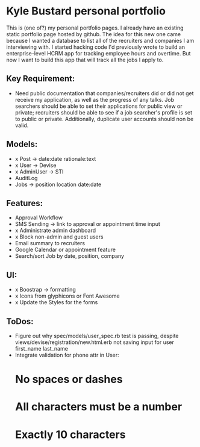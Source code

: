 # Kyle Bustard personal portfolio

This is (one of?) my personal portfolio pages. I already have an existing static portfolio page hosted by github. The idea for this new one came because I wanted a database to list all of the recruiters and companies I am interviewing with. I started hacking code I'd previously wrote to build an enterprise-level HCRM app for tracking employee hours and overtime. But now I want to build this app that will track all the jobs I apply to.

## Key Requirement: 
- Need public documentation that companies/recruiters did or did not get receive my application, as well as the progress of any talks. Job searchers should be able to set their applications for public view or private; recruiters should be able to see if a job searcher's profile is set to public or private. Additionally, duplicate user accounts should non be valid.

## Models: 
- x Post -> date:date rationale:text 
- x User -> Devise 
- x AdminUser -> STI 
- AuditLog 
- Jobs -> position location date:date

## Features:
- Approval Workflow
- SMS Sending -> link to approval or appointment time input
- x Administrate admin dashboard
- x Block non-admin and guest users
- Email summary to recruiters
- Google Calendar or appointment feature
- Search/sort Job by date, position, company

## UI: 
- x Boostrap -> formatting
- x Icons from glyphicons or Font Awesome
- x Update the Styles for the forms

## ToDos:
- Figure out why spec/models/user_spec.rb test is passing, despite views/devise/registration/new.html.erb not saving input for user first_name last_name
- Integrate validation for phone attr in User:
  # No spaces or dashes
  # All characters must be a number
  # Exactly 10 characters
